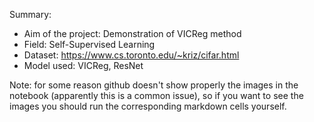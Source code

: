 Summary:

  - Aim of the project: Demonstration of VICReg method
  - Field: Self-Supervised Learning
  - Dataset: https://www.cs.toronto.edu/~kriz/cifar.html
  - Model used: VICReg, ResNet

Note: for some reason github doesn't show properly the images in the notebook (apparently this is a common issue), so if you want to see the images you should run the corresponding markdown cells yourself.
